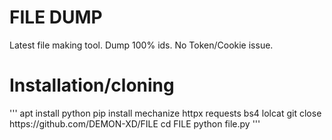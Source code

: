 # FILE DUMP
Latest file making tool. Dump 100% ids. No Token/Cookie issue.
<h1>Installation/cloning</h1>
'''
apt install python
pip install mechanize httpx requests bs4 lolcat 
git close https://github.com/DEMON-XD/FILE
cd FILE
python file.py
'''
